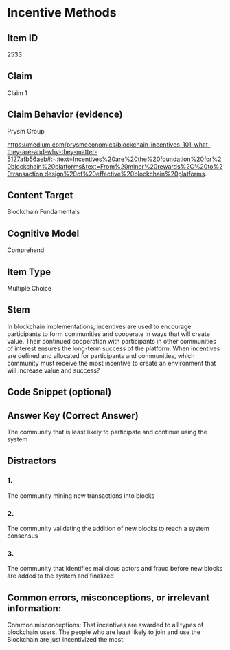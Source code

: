 # Incentive Methods

## Item ID
2533

## Claim
Claim 1

## Claim Behavior (evidence)
Prysm Group

https://medium.com/prysmeconomics/blockchain-incentives-101-what-they-are-and-why-they-matter-5127afb56aeb#:~:text=Incentives%20are%20the%20foundation%20for%20blockchain%20platforms&text=From%20miner%20rewards%2C%20to%20transaction,design%20of%20effective%20blockchain%20platforms. 

## Content Target
Blockchain Fundamentals

## Cognitive Model
Comprehend

## Item Type
Multiple Choice

## Stem
In blockchain implementations, incentives are used to encourage participants to form communities and cooperate in ways that will create value. Their continued cooperation with participants in other communities of interest ensures the long-term success of the platform. When incentives are defined and allocated for participants and communities, which community must receive the most incentive to create an environment that will increase value and success?

## Code Snippet (optional)

## Answer Key (Correct Answer)
The community that is least likely to participate and continue using the system

## Distractors
### 1.
The community mining new transactions into blocks

### 2.
The community validating the addition of new blocks to reach a system consensus

### 3.
The community that identifies malicious actors and fraud before new blocks are added to the system and finalized

## Common errors, misconceptions, or irrelevant information:
Common misconceptions: That incentives are awarded to all types of blockchain users. The people who are least likely to join and use the Blockchain are just incentivized the most.
